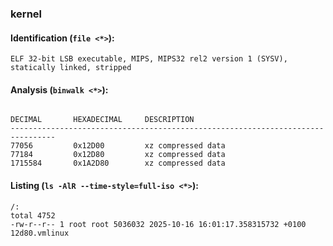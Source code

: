 ### kernel
#### Identification (`file <*>`):
```
ELF 32-bit LSB executable, MIPS, MIPS32 rel2 version 1 (SYSV), statically linked, stripped
```
#### Analysis (`binwalk <*>`):
```

DECIMAL       HEXADECIMAL     DESCRIPTION
--------------------------------------------------------------------------------
77056         0x12D00         xz compressed data
77184         0x12D80         xz compressed data
1715584       0x1A2D80        xz compressed data
```
#### Listing (`ls -AlR --time-style=full-iso <*>`):
```
/:
total 4752
-rw-r--r-- 1 root root 5036032 2025-10-16 16:01:17.358315732 +0100 12d80.vmlinux
```

